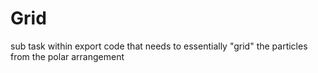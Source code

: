 # Grid
sub task within export code that needs to essentially "grid" the particles from the polar arrangement

